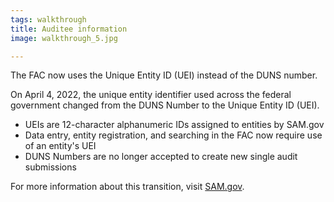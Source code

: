 ```yaml
---
tags: walkthrough
title: Auditee information
image: walkthrough_5.jpg

---
```

The FAC now uses the Unique Entity ID (UEI) instead of the DUNS number.

On April 4, 2022, the unique entity identifier used across the federal government changed from the DUNS Number to the Unique Entity ID (UEI).
- UEIs are 12-character alphanumeric IDs assigned to entities by SAM.gov
- Data entry, entity registration, and searching in the FAC now require use of an entity's UEI
- DUNS Numbers are no longer accepted to create new single audit submissions

For more information about this transition, visit [SAM.gov](https://sam.gov/content/home).